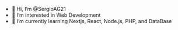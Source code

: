 - 👋 Hi, I’m @SergioAG21
- 👀 I’m interested in Web Development
- 🌱 I’m currently learning Nextjs, React, Node.js, PHP, and DataBase

<!---
SergioAG21/SergioAG21 is a ✨ special ✨ repository because its `README.md` (this file) appears on your GitHub profile.
You can click the Preview link to take a look at your changes.
--->
